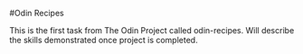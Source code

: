 #Odin Recipes

This is the first task from The Odin Project called odin-recipes. Will describe the skills demonstrated once project is completed.